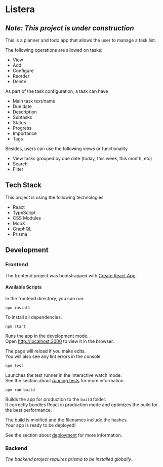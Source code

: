 # Listera

*Note: This project is under construction*
---

This is a planner and todo app that allows the user to manage a task list. 

The following operations are allowed on tasks:

- View
- Add
- Configure
- Reorder
- Delete

As part of the task configuration, a task can have

- Main task text/name 
- Due date
- Description
- Subtasks
- Status
- Progress
- Importance
- Tags

Besides, users can use the following views or functionality

- View tasks grouped by due date (today, this week, this month, etc)
- Search
- Filter
 
## Tech Stack

This project is using the following technologies

- React
- TypeScript
- CSS Modules
- MobX
- GraphQL
- Prisma

## Development

### Frontend

The frontend project was bootstrapped with [Create React App](https://github.com/facebook/create-react-app).

#### Available Scripts

In the frontend directory, you can run:

`npm install`

To install all dependencies.

`npm start`

Runs the app in the development mode.<br>
Open [http://localhost:3000](http://localhost:3000) to view it in the browser.

The page will reload if you make edits.<br>
You will also see any lint errors in the console.

`npm test`

Launches the test runner in the interactive watch mode.<br>
See the section about [running tests](https://facebook.github.io/create-react-app/docs/running-tests) for more information.

`npm run build`

Builds the app for production to the `build` folder.<br>
It correctly bundles React in production mode and optimizes the build for the best performance.

The build is minified and the filenames include the hashes.<br>
Your app is ready to be deployed!

See the section about [deployment](https://facebook.github.io/create-react-app/docs/deployment) for more information.


### Backend

*The backend project requires prisma to be installed globally.*
